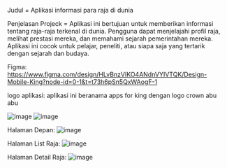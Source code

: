 Judul = Aplikasi informasi para raja di dunia

Penjelasan Projeck = Aplikasi ini bertujuan untuk memberikan informasi tentang raja-raja terkenal di dunia. Pengguna dapat menjelajahi profil raja, melihat prestasi mereka, dan memahami sejarah pemerintahan mereka. Aplikasi ini cocok untuk pelajar, peneliti, atau siapa saja yang tertarik dengan sejarah dan budaya.

Figma: https://www.figma.com/design/HLvBnzVIKO4ANdnVYIVTQK/Design-Mobile-King?node-id=0-1&t=t73h6pSn5QxWAogF-1


logo aplikasi:
aplikasi ini beranama apps for king dengan logo crown abu abu

![image](https://github.com/user-attachments/assets/d7212997-8415-4ec2-9add-2f688ab69d19)
![image](https://github.com/user-attachments/assets/72901f9a-3f0d-4a54-a498-e5ce5f25a76f)


Halaman Depan:
![image](https://github.com/user-attachments/assets/da21e3f4-6eb5-4e0b-97f9-0668982b01c0)

Halaman List Raja:
![image](https://github.com/user-attachments/assets/4d663ad9-2e44-4cbf-b4b1-de91f96f4a7e)

Halaman Detail Raja:
![image](https://github.com/user-attachments/assets/e6b6aee7-e2de-4d3b-af03-0ccdbf4c3bc5)


